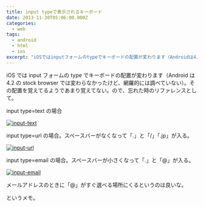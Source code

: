 ```yaml
---
title: input typeで表示されるキーボード
date: 2013-11-30T05:06:00.000Z
categories:
  - web
tags:
  - android
  - html
  - ios
excerpt: "iOSではinputフォームのtypeでキーボードの配置が変わります（Androidは4.2のstock browserでは変わらなかったけど、網羅的には調べていない）。その配置を覚えてるようであまり覚えてない。ので、忘れた時のリファレンスとして。"
---
```


iOS では input フォームの type でキーボードの配置が変わります（Android は 4.2 の stock browser では変わらなかったけど、網羅的には調べていない）。その配置を覚えてるようであまり覚えてない。ので、忘れた時のリファレンスとして。

input type=text の場合

[![input-text](http://farm8.staticflickr.com/7291/10972516896_f4043f3aab.jpg)](http://www.flickr.com/photos/91221720@N00/10972516896 "input-text by Yutaka Yamaguchi, on Flickr")

input type=url の場合。スペースバーがなくなって「.」と「/」「.jp」が入る。

[![input-url](http://farm4.staticflickr.com/3671/10972430565_5f6bc7841f.jpg)](http://www.flickr.com/photos/91221720@N00/10972430565 "input-url by Yutaka Yamaguchi, on Flickr")

input type=email の場合。スペースバーが小さくなって「.」と「@」が入る。

[![input-email](http://farm4.staticflickr.com/3761/10972601884_4fa159ea06.jpg)](http://www.flickr.com/photos/91221720@N00/10972601884 "input-email by Yutaka Yamaguchi, on Flickr")

メールアドレスのときに「@」がすぐ選べる場所にくるというのは良いな。

というメモ。
